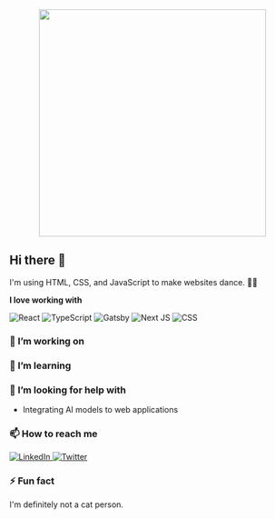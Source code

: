 <div id="header" align="center">
  <img src="https://media.giphy.com/media/LUH5n611NkzLh8JjVg/giphy.gif?cid=ecf05e47kxkmcyy39q1443v68p8thuxtqcqdp288m8i85zck&ep=v1_gifs_search&rid=giphy.gif&ct=g" width="400"/>
</div>

## Hi there 👋

I'm using HTML, CSS, and JavaScript to make websites dance. 🕺🏽

**I love working with**

<div display="flex">
  <img src="https://img.shields.io/badge/react-%2320232a.svg?style=for-the-badge&logo=react&logoColor=%2361DAFB" alt="React"/>
  <img src="https://img.shields.io/badge/typescript-%23007ACC.svg?style=for-the-badge&logo=typescript&logoColor=white" alt="TypeScript"/>
  <img src="https://img.shields.io/badge/Gatsby-%23663399.svg?style=for-the-badge&logo=gatsby&logoColor=white" alt="Gatsby"/>
  <img src="https://img.shields.io/badge/Next-black?style=for-the-badge&logo=next.js&logoColor=white" alt="Next JS"/>
  <img src="https://img.shields.io/badge/css3-%231572B6.svg?style=for-the-badge&logo=css3&logoColor=white" alt="CSS"/>
</div>

### 🔭 I’m working on


### 🌱 I’m learning


### 🤔 I’m looking for help with

- Integrating AI models to web applications

### 📫 How to reach me

<div display="flex">
  <a href="https://www.linkedin.com/in/victor-kimani-a46a11248/">
    <img src="https://img.shields.io/badge/linkedin-%230077B5.svg?style=for-the-badge&logo=linkedin&logoColor=white" alt="LinkedIn"/>
  </a>
  <a href="https://twitter.com/Kimani_dev">
    <img src="https://img.shields.io/badge/Kimani_devs-%231DA1F2.svg?style=for-the-badge&logo=Twitter&logoColor=white" alt="Twitter"/>
  </a>
</div>

### ⚡ Fun fact

I'm definitely not a cat person.